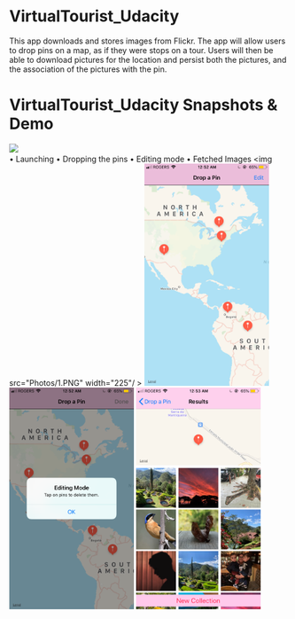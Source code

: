 # VirtualTourist_Udacity
This app downloads and stores images from Flickr. The app will allow users to drop pins on a map, as if they were stops on a tour. Users will then be able to download pictures for the location and persist both the pictures, and the association of the pictures with the pin.
 <br /> 
# VirtualTourist_Udacity Snapshots & Demo
<img src="Photos/Demo.gif" width="225"/> <br/>
• Launching   • Dropping the pins   • Editing mode   • Fetched Images
<img src="Photos/1.PNG" width="225"/ > <img src="Photos/2.PNG" width="225"/> <img src="Photos/3.PNG" width="225"/> <img src="Photos/4.PNG" width="225"/>
